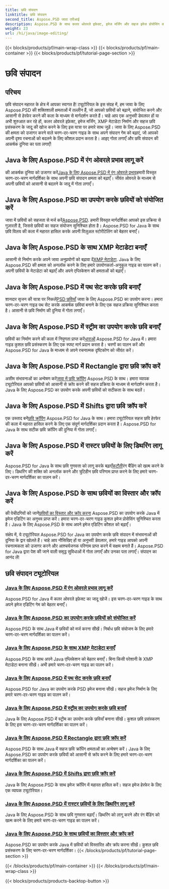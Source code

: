 ```yaml
---
title: छवि संपादन
linktitle: छवि संपादन
second_title: Aspose.PSD जावा एपीआई
description: Aspose.PSD के साथ कलर ओवरले इफ़ेक्ट, इमेज मर्जिंग और सहज इमेज प्रोसेसिंग का जादू खोजें। हमारे गाइड के साथ अपने इमेज एडिटिंग गेम को आगे बढ़ाएँ।
weight: 23
url: /hi/java/image-editing/
---
```


{{< blocks/products/pf/main-wrap-class >}}
{{< blocks/products/pf/main-container >}}
{{< blocks/products/pf/tutorial-page-section >}}

# छवि संपादन

## परिचय 

छवि संपादन महारत के क्षेत्र में आपका स्वागत है! ट्यूटोरियल के इस संग्रह में, हम जावा के लिए Aspose.PSD की शक्तिशाली क्षमताओं में तल्लीन हैं, जो आपको छवियों को बढ़ाने, संयोजित करने और आसानी से हेरफेर करने की कला के माध्यम से मार्गदर्शन करते हैं। चाहे आप एक अनुभवी डेवलपर हों या अभी शुरुआत कर रहे हों, कलर ओवरले इफ़ेक्ट, इमेज मर्जिंग, XMP मेटाडेटा निर्माण और सहज छवि प्रसंस्करण के जादू की खोज करने के लिए इस यात्रा पर हमारे साथ जुड़ें। जावा के लिए Aspose.PSD की क्षमता को उजागर करने वाले चरण-दर-चरण गाइड के साथ अपने संपादन गेम को बढ़ाएं, जो आपको अपनी दृश्य रचनाओं को बदलने के लिए कौशल प्रदान करता है। आइए गोता लगाएँ और छवि संपादन की आकर्षक दुनिया का पता लगाएँ!

## Java के लिए Aspose.PSD में रंग ओवरले प्रभाव लागू करें

 की आकर्षक दुनिया को उजागर करें[Java के लिए Aspose.PSD में रंग ओवरले प्रभाव](./color-overlay-effect/)हमारी विस्तृत चरण-दर-चरण मार्गदर्शिका के साथ अपनी छवि संपादन क्षमता को बढ़ाएँ। जीवंत ओवरले के माध्यम से अपनी छवियों को आसानी से बदलने के जादू में गोता लगाएँ।

## Java के लिए Aspose.PSD का उपयोग करके छवियों को संयोजित करें

 जावा में छवियों को सहजता से मर्ज करें[Aspose.PSD](./combine-images/). हमारी विस्तृत मार्गदर्शिका आपको इस प्रक्रिया से गुज़ारती है, जिससे छवियों का सहज संयोजन सुनिश्चित होता है। Aspose.PSD for Java के साथ छवि विलय की कला में महारत हासिल करके अपनी विज़ुअल स्टोरीटेलिंग को बेहतर बनाएँ।

## Java के लिए Aspose.PSD के साथ XMP मेटाडेटा बनाएँ

 आसानी से निर्माण करके अपने जावा अनुप्रयोगों को बढ़ावा दें[XMP मेटाडेटा](./create-xmp-metadata/). Java के लिए Aspose.PSD की क्षमता को अनलॉक करने के लिए हमारे उपयोगकर्ता-अनुकूल गाइड का पालन करें। अपनी छवियों के मेटाडेटा को बढ़ाएँ और अपने एप्लिकेशन की क्षमताओं को बढ़ाएँ।

## Java के लिए Aspose.PSD में पथ सेट करके छवि बनाएँ

 शानदार सृजन की यात्रा पर निकलें[PSD छवियाँ](./create-image-by-setting-path/) जावा के लिए Aspose.PSD का उपयोग करना। हमारा चरण-दर-चरण गाइड पथ सेट करके आकर्षक छवियां बनाने के लिए एक सहज प्रक्रिया सुनिश्चित करता है। आसानी से छवि निर्माण की दुनिया में गोता लगाएँ।

## Java के लिए Aspose.PSD में स्ट्रीम का उपयोग करके छवि बनाएँ

 छवियों का निर्माण करने की कला में निपुणता प्राप्त करें[धाराओं](./create-image-using-stream/) Aspose.PSD for Java में। हमारा गाइड कुशल छवि प्रसंस्करण के लिए एक स्पष्ट मार्ग प्रदान करता है। चरणों का पालन करें और Aspose.PSD for Java के माध्यम से अपने रचनात्मक दृष्टिकोण को जीवंत करें।

## Java के लिए Aspose.PSD में Rectangle द्वारा छवि क्रॉप करें

 असीम संभावनाओं का अन्वेषण करें[जावा में छवि क्रॉपिंग](./crop-image-by-rectangle/) Aspose.PSD के साथ। हमारा व्यापक ट्यूटोरियल आपको छवियों को आसानी से क्रॉप करने की सहज प्रक्रिया के माध्यम से मार्गदर्शन करता है। Java के लिए Aspose.PSD का उपयोग करके अपनी छवियों को सटीकता के साथ बदलें।

## Java के लिए Aspose.PSD में Shifts द्वारा छवि क्रॉप करें

 एक उस्ताद बनें[छवि क्रॉपिंग](./crop-image-by-shifts/) Aspose.PSD for Java के साथ। हमारा ट्यूटोरियल सहज छवि हेरफेर की कला में महारत हासिल करने के लिए एक संपूर्ण मार्गदर्शिका प्रदान करता है। Aspose.PSD for Java के साथ सटीक छवि क्रॉपिंग की दुनिया में गोता लगाएँ।

## Java के लिए Aspose.PSD में रास्टर छवियों के लिए डिथरिंग लागू करें

 Aspose.PSD for Java के साथ छवि गुणवत्ता को लागू करके बढ़ाएँ[कटौती](./implement-dithering/)रंग बैंडिंग को खत्म करने के लिए। डिथरिंग की शक्ति को अनलॉक करने और त्रुटिहीन छवि परिणाम प्राप्त करने के लिए हमारे चरण-दर-चरण मार्गदर्शिका का पालन करें।

## Java के लिए Aspose.PSD के साथ छवियों का विस्तार और क्रॉप करें

 की पेचीदगियों को जानें[छवियों का विस्तार और क्रॉप करना](./expand-and-crop-images/) Aspose.PSD का उपयोग करके Java में इमेज एडिटिंग का अनुभव प्राप्त करें। हमारा चरण-दर-चरण गाइड कुशल इमेज प्रोसेसिंग सुनिश्चित करता है। Java के लिए Aspose.PSD के साथ अपने इमेज एडिटिंग कौशल को बढ़ाएँ।

संक्षेप में, ये ट्यूटोरियल Aspose.PSD for Java का उपयोग करके छवि संपादन में संभावनाओं की दुनिया के द्वार खोलते हैं। चाहे आप नौसिखिए हों या अनुभवी डेवलपर, हमारे गाइड आपको अपनी रचनात्मकता को उजागर करने और आश्चर्यजनक परिणाम प्राप्त करने में सक्षम बनाते हैं। Aspose.PSD for Java द्वारा पेश की जाने वाली समृद्ध सुविधाओं में गोता लगाएँ और उनका पता लगाएँ। संपादन का आनंद लें!
## छवि संपादन ट्यूटोरियल
### [Java के लिए Aspose.PSD में रंग ओवरले प्रभाव लागू करें](./color-overlay-effect/)
Aspose.PSD for Java में कलर ओवरले इफ़ेक्ट का जादू खोजें। इस चरण-दर-चरण गाइड के साथ अपने इमेज एडिटिंग गेम को बेहतर बनाएँ।
### [Java के लिए Aspose.PSD का उपयोग करके छवियों को संयोजित करें](./combine-images/)
Aspose.PSD के साथ Java में छवियों को मर्ज करना सीखें। निर्बाध छवि संयोजन के लिए हमारे चरण-दर-चरण मार्गदर्शिका का पालन करें।
### [Java के लिए Aspose.PSD के साथ XMP मेटाडेटा बनाएँ](./create-xmp-metadata/)
Aspose.PSD के साथ अपने Java एप्लिकेशन को बेहतर बनाएँ। बिना किसी परेशानी के XMP मेटाडेटा बनाना सीखें। अभी हमारे चरण-दर-चरण गाइड का पालन करें।
### [Java के लिए Aspose.PSD में पथ सेट करके छवि बनाएँ](./create-image-by-setting-path/)
Aspose.PSD for Java का उपयोग करके PSD इमेज बनाना सीखें। सहज इमेज निर्माण के लिए हमारे चरण-दर-चरण गाइड का पालन करें।
### [Java के लिए Aspose.PSD में स्ट्रीम का उपयोग करके छवि बनाएँ](./create-image-using-stream/)
Java के लिए Aspose.PSD में स्ट्रीम का उपयोग करके छवियाँ बनाना सीखें। कुशल छवि प्रसंस्करण के लिए इस चरण-दर-चरण मार्गदर्शिका का पालन करें।
### [Java के लिए Aspose.PSD में Rectangle द्वारा छवि क्रॉप करें](./crop-image-by-rectangle/)
Aspose.PSD के साथ Java में सहज छवि क्रॉपिंग क्षमताओं का अन्वेषण करें। Java के लिए Aspose.PSD का उपयोग करके छवियों को आसानी से क्रॉप करने के लिए हमारे चरण-दर-चरण मार्गदर्शिका का पालन करें।
### [Java के लिए Aspose.PSD में Shifts द्वारा छवि क्रॉप करें](./crop-image-by-shifts/)
Java के लिए Aspose.PSD के साथ इमेज क्रॉपिंग में महारत हासिल करें। सहज इमेज हेरफेर के लिए एक व्यापक ट्यूटोरियल।
### [Java के लिए Aspose.PSD में रास्टर छवियों के लिए डिथरिंग लागू करें](./implement-dithering/)
Java के लिए Aspose.PSD के साथ छवि गुणवत्ता बढ़ाएँ। डिथरिंग को लागू करने और रंग बैंडिंग को खत्म करने के लिए हमारे चरण-दर-चरण गाइड का पालन करें।
### [Java के लिए Aspose.PSD के साथ छवियों का विस्तार और क्रॉप करें](./expand-and-crop-images/)
Aspose.PSD का उपयोग करके Java में छवियों को विस्तारित और क्रॉप करना सीखें। कुशल छवि प्रसंस्करण के लिए चरण-दर-चरण मार्गदर्शिका।
{{< /blocks/products/pf/tutorial-page-section >}}

{{< /blocks/products/pf/main-container >}}
{{< /blocks/products/pf/main-wrap-class >}}

{{< blocks/products/products-backtop-button >}}
